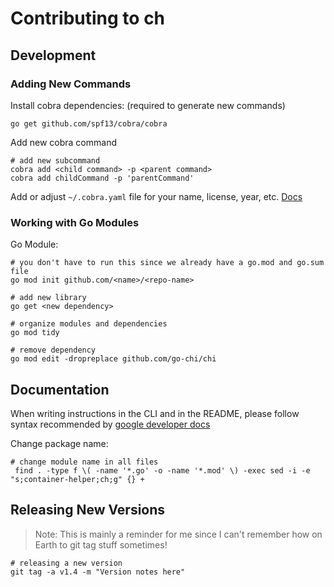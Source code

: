 # Contributing to ch

## Development

### Adding New Commands

Install cobra dependencies: (required to generate new commands)

```shell script
go get github.com/spf13/cobra/cobra
```

Add new cobra command

```shell script
# add new subcommand
cobra add <child command> -p <parent command>
cobra add childCommand -p 'parentCommand'
```

Add or adjust `~/.cobra.yaml` file for your name, license, year, etc. [Docs](https://github.com/spf13/cobra/blob/master/cobra/README.md)

### Working with Go Modules

Go Module:

```shell script
# you don't have to run this since we already have a go.mod and go.sum file
go mod init github.com/<name>/<repo-name>

# add new library
go get <new dependency>

# organize modules and dependencies
go mod tidy

# remove dependency
go mod edit -dropreplace github.com/go-chi/chi
```

## Documentation

When writing instructions in the CLI and in the README, please follow syntax recommended by [google developer docs](https://developers.google.com/style/code-syntax)


Change package name:

```shell script
# change module name in all files
 find . -type f \( -name '*.go' -o -name '*.mod' \) -exec sed -i -e "s;container-helper;ch;g" {} +
```


## Releasing New Versions

> Note: This is mainly a reminder for me since
> I can't remember how on Earth to git tag stuff sometimes!


```shell
# releasing a new version
git tag -a v1.4 -m "Version notes here"
```
